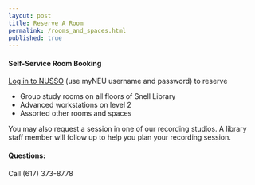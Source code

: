```yaml
---
layout: post
title: Reserve A Room
permalink: /rooms_and_spaces.html
published: true
---
```

#### Self-Service Room Booking
[Log in to NUSSO](https://nuevents.neu.edu/MobileHome.aspx) (use myNEU username and password) to reserve 

* Group study rooms on all floors of Snell Library
* Advanced workstations on level 2
* Assorted other rooms and spaces

You may also request a session in one of our recording studios.   A library staff member will follow up to help you plan your recording session. 

#### Questions:
Call (617) 373-8778
